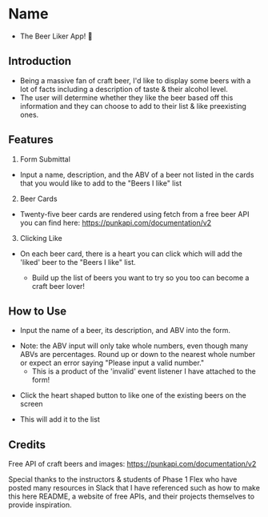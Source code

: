 # Name 
* The Beer Liker App! :beer:



## Introduction
* Being a massive fan of craft beer, I'd like to display some beers with a lot of facts including a description of taste & their alcohol level.
* The user will determine whether they like the beer based off this information and they can choose to add to their list & like preexisting ones.

## Features
1. Form Submittal
- Input a name, description, and the ABV of a beer not listed in the cards that you would like to add to the "Beers I like" list
2. Beer Cards
- Twenty-five beer cards are rendered using fetch from a free beer API you can find here: https://punkapi.com/documentation/v2
3. Clicking Like
- On each beer card, there is a heart you can click which will add the 'liked' beer to the "Beers I like" list.

    * Build up the list of beers you want to try so you too can become a craft beer lover!

## How to Use
* Input the name of a beer, its description, and ABV into the form.
- Note: the ABV input will only take whole numbers, even though many ABVs are percentages. Round up or down to the nearest whole number or expect an error saying "Please input a valid number."
    - This is a product of the 'invalid' event listener I have attached to the form!
* Click the heart shaped button to like one of the existing beers on the screen
- This will add it to the list

## Credits
Free API of craft beers and images:
https://punkapi.com/documentation/v2

Special thanks to the instructors & students of Phase 1 Flex who have posted many resources in Slack that I have referenced such
as how to make this here README, a website of free APIs, and their projects themselves to provide inspiration. 